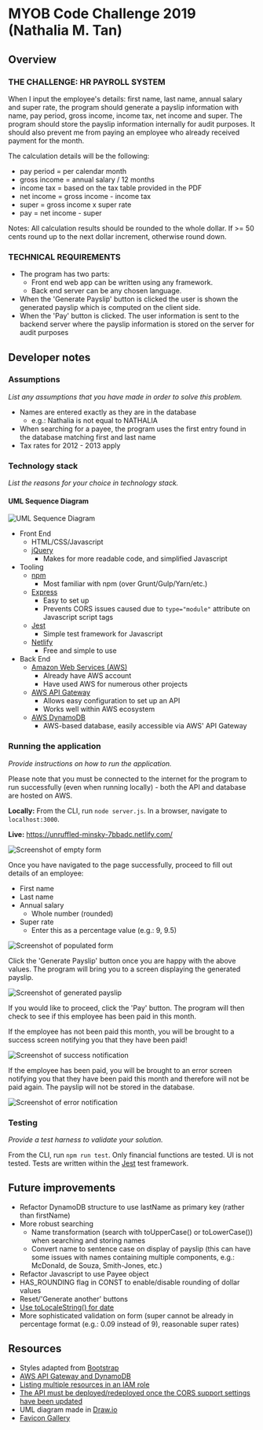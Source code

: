 # MYOB Code Challenge 2019 (Nathalia M. Tan)

## Overview
### THE CHALLENGE: HR PAYROLL SYSTEM
When I input the employee's details: first name, last name, annual salary and super rate, the program should generate a payslip information with name, pay period, gross income, income tax, net income and super. The program should store the payslip information internally for audit purposes. It should also prevent me from paying an employee who already received payment for the month.

The calculation details will be the following:
- pay period = per calendar month
- gross income = annual salary / 12 months
- income tax = based on the tax table provided in the PDF
- net income = gross income - income tax
- super = gross income x super rate
- pay = net income - super

Notes: All calculation results should be rounded to the whole dollar. If >= 50 cents round up to the next dollar increment, otherwise round down.

### TECHNICAL REQUIREMENTS
- The program has two parts:
    - Front end web app can be written using any framework.
    - Back end server can be any chosen language.
- When the 'Generate Payslip' button is clicked the user is shown the generated payslip which is computed on the client side.
- When the 'Pay' button is clicked. The user information is sent to the backend server where the payslip information is stored on the server for audit purposes

## Developer notes
### Assumptions
_List any assumptions that you have made in order to solve this problem._

- Names are entered exactly as they are in the database
    - e.g.: Nathalia is not equal to NATHALIA
- When searching for a payee, the program uses the first entry found in the database matching first and last name
- Tax rates for 2012 - 2013 apply

### Technology stack
_List the reasons for your choice in technology stack._

#### UML Sequence Diagram
![UML Sequence Diagram](./img/docs/SD.svg)

- Front End
    - HTML/CSS/Javascript
    - [jQuery](https://jquery.com/)
        - Makes for more readable code, and simplified Javascript
- Tooling
    - [npm](https://www.npmjs.com/)
        - Most familiar with npm (over Grunt/Gulp/Yarn/etc.)
    - [Express](https://expressjs.com/en/starter/static-files.html)
        - Easy to set up
        - Prevents CORS issues caused due to `type="module"` attribute on Javascript script tags
    - [Jest](https://jestjs.io)
        - Simple test framework for Javascript
    - [Netlify](https://www.netlify.com/)
        - Free and simple to use
- Back End
    - [Amazon Web Services (AWS)](https://aws.amazon.com)
        - Already have AWS account
        - Have used AWS for numerous other projects
    - [AWS API Gateway](https://aws.amazon.com/api-gateway/)
        - Allows easy configuration to set up an API
        - Works well within AWS ecosystem
    - [AWS DynamoDB](https://aws.amazon.com/dynamodb/)
        - AWS-based database, easily accessible via AWS' API Gateway

### Running the application
_Provide instructions on how to run the application._

Please note that you must be connected to the internet for the program to run successfully (even when running locally) - both the API and database are hosted on AWS.

__Locally:__ From the CLI, run `node server.js`. In a browser, navigate to `localhost:3000`.

__Live:__ https://unruffled-minsky-7bbadc.netlify.com/

![Screenshot of empty form](./img/docs/s1-0.png)

Once you have navigated to the page successfully, proceed to fill out details of an employee:
- First name
- Last name
- Annual salary
    - Whole number (rounded)
- Super rate
    - Enter this as a percentage value (e.g.: 9, 9.5)

![Screenshot of populated form](./img/docs/s1-1.png)

Click the 'Generate Payslip' button once you are happy with the above values. The program will bring you to a screen displaying the generated payslip.

![Screenshot of generated payslip](./img/docs/s2-0.png)

If you would like to proceed, click the 'Pay' button. The program will then check to see if this employee has been paid in this month.

If the employee has not been paid this month, you will be brought to a success screen notifying you that they have been paid!

![Screenshot of success notification](./img/docs/s3-0.png)

If the employee has been paid, you will be brought to an error screen notifying you that they have been paid this month and therefore will not be paid again. The payslip will not be stored in the database.

![Screenshot of error notification](./img/docs/s3-1.png)

### Testing
_Provide a test harness to validate your solution._

From the CLI, run `npm run test`. Only financial functions are tested.
UI is not tested. Tests are written within the [Jest](https://jestjs.io) test framework.

## Future improvements

- Refactor DynamoDB structure to use lastName as primary key (rather than firstName)
- More robust searching
    - Name transformation (search with toUpperCase() or toLowerCase()) when searching and storing names
    - Convert name to sentence case on display of payslip (this can have some issues with names containing multiple components, e.g.: McDonald, de Souza, Smith-Jones, etc.)
- Refactor Javascript to use Payee object
- HAS_ROUNDING flag in CONST to enable/disable rounding of dollar values
- Reset/'Generate another' buttons
- [Use toLocaleString() for date](https://stackoverflow.com/questions/1643320/get-month-name-from-date/18648314#18648314)
- More sophisticated validation on form (super cannot be already in percentage format (e.g.: 0.09 instead of 9), reasonable super rates)

## Resources
- Styles adapted from [Bootstrap](https://getbootstrap.com/docs/3.3/components/)
- [AWS API Gateway and DynamoDB](https://aws.amazon.com/blogs/compute/using-amazon-api-gateway-as-a-proxy-for-dynamodb/)
- [Listing multiple resources in an IAM role](https://forums.aws.amazon.com/thread.jspa?threadID=220021)
- [The API must be deployed/redeployed once the CORS support settings have been updated](https://docs.aws.amazon.com/apigateway/latest/developerguide/how-to-cors.html)
- UML diagram made in [Draw.io](https://www.draw.io/)
- [Favicon Gallery](https://www.favicon-generator.org/search/TURQUIOSE/)
